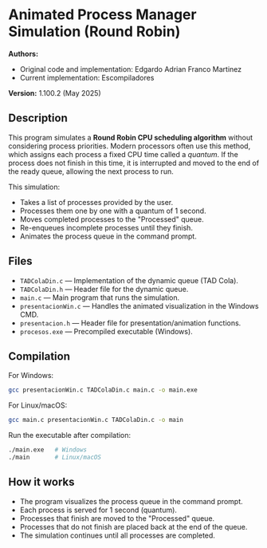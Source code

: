 # Animated Process Manager Simulation (Round Robin)

**Authors:**

* Original code and implementation: Edgardo Adrian Franco Martinez
* Current implementation: Escompiladores

**Version:** 1.100.2 (May 2025)

## Description

This program simulates a **Round Robin CPU scheduling algorithm** without considering process priorities. Modern processors often use this method, which assigns each process a fixed CPU time called a *quantum*. If the process does not finish in this time, it is interrupted and moved to the end of the ready queue, allowing the next process to run.

This simulation:

* Takes a list of processes provided by the user.
* Processes them one by one with a quantum of 1 second.
* Moves completed processes to the "Processed" queue.
* Re-enqueues incomplete processes until they finish.
* Animates the process queue in the command prompt.

## Files

* `TADColaDin.c` — Implementation of the dynamic queue (TAD Cola).
* `TADColaDin.h` — Header file for the dynamic queue.
* `main.c` — Main program that runs the simulation.
* `presentacionWin.c` — Handles the animated visualization in the Windows CMD.
* `presentacion.h` — Header file for presentation/animation functions.
* `procesos.exe` — Precompiled executable (Windows).

## Compilation

For Windows:

```bash
gcc presentacionWin.c TADColaDin.c main.c -o main.exe
```

For Linux/macOS:

```bash
gcc main.c presentacionWin.c TADColaDin.c -o main
```

Run the executable after compilation:

```bash
./main.exe   # Windows
./main       # Linux/macOS
```

## How it works

* The program visualizes the process queue in the command prompt.
* Each process is served for 1 second (quantum).
* Processes that finish are moved to the "Processed" queue.
* Processes that do not finish are placed back at the end of the queue.
* The simulation continues until all processes are completed.


